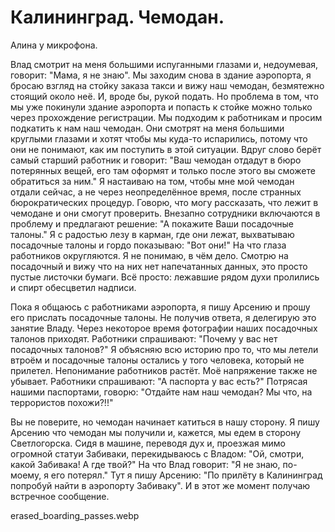 # Калининград. Чемодан.

Алина у микрофона.

Влад смотрит на меня большими испуганными глазами и, недоумевая, говорит: "Мама, я не знаю". Мы заходим снова в здание аэропорта, я бросаю взгляд на стойку заказа такси и вижу наш чемодан, безмятежно стоящий около неё. И, вроде бы, рукой подать. Но проблема в том, что мы уже покинули здание аэропорта и попасть к стойке можно только через прохождение регистрации. Мы подходим к работникам и просим подкатить к нам наш чемодан. Они смотрят на меня большими круглыми глазами и хотят чтобы мы куда-то испарились, потому что они не понимают, как им поступить в этой ситуации. Вдруг слово берёт самый старший работник и говорит: "Ваш чемодан отдадут в бюро потерянных вещей, его там оформят и только после этого вы сможете обратиться за ним." Я настаиваю на том, чтобы мне мой чемодан отдали сейчас, а не через неопределённое время, после странных бюрократических процедур. Говорю, что могу рассказать, что лежит в чемодане и они смогут проверить. Внезапно сотрудники включаются в проблему и предлагают решение: "А покажите Ваши посадочные талоны." Я с радостью лезу в карман, где они лежат, выхватываю посадочные талоны и гордо показываю: "Вот они!" На что глаза работников округляются. Я не понимаю, в чём дело. Смотрю на посадочный и вижу что на них нет напечатанных данных, это просто пустые листочки бумаги. Всё просто: лежавшие рядом духи пролились и спирт обесцветил надписи.

Пока я общаюсь с работниками аэропорта, я пишу Арсению и прошу его прислать посадочные талоны. Не получив ответа, я делегирую это занятие Владу. Через некоторое время фотографии наших посадочных талонов приходят. Работники спрашивают: "Почему у вас нет посадочных талонов?" Я объясняю всю историю про то, что мы летели втроём и посадочные талоны остались у того человека, который не прилетел. Непонимание работников растёт. Моё напряжение также не убывает. Работники спрашивают: "А паспорта у вас есть?" Потрясая нашими паспортами, говорю: "Отдайте нам наш чемодан? Мы что, на террористов похожи?!!"

Вы не поверите, но чемодан начинает катиться в нашу сторону. Я пишу Арсению что чемодан мы получили и, кажется, мы едем в сторону Светлогорска. Сидя в машине, переводя дух и, проезжая мимо огромной статуи Забиваки, перекидываюсь с Владом: "Ой, смотри, какой Забивака! А где твой?" На что Влад говорит: "Я не знаю, по-моему, я его потерял." Тут я пишу Арсению: "По прилёту в Калининград попробуй найти в аэропорту Забиваку". И в этот же момент получаю встречное сообщение.

erased_boarding_passes.webp
